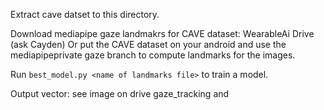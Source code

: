 Extract cave datset to this directory.

Download mediapipe gaze landmakrs for CAVE dataset: WearableAi Drive (ask Cayden)
Or put the CAVE dataset on your android and use the mediapipeprivate gaze branch to compute landmarks for the images.

Run `best_model.py <name of landmarks file>` to train a model.

Output vector: see image on drive gaze_tracking and 
